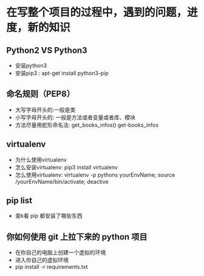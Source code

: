 # 在写整个项目的过程中，遇到的问题，进度，新的知识

## Python2 VS Python3
- 安装python3
- 安装pip3 : apt-get install python3-pip

## 命名规则（PEP8）
- 大写字母开头的:一般是类
- 小写字母开头的: 一般是方法或者变量或者库、模块
- 方法尽量用蛇形命名法: get_books_infos() get-books_infos

## virtualenv
- 为什么使用virtualenv
- 怎么安装virtualenv: pip3 install virtualenv
- 怎么使用virtualenv: virtualenv -p pythons yourEnvName; source /yourEnvName/bin/activate; deactive

## pip list
- 查k看 pip 都安装了哪些东西

## 你如何使用 git 上拉下来的 python 项目
- 在你自己的电脑上创建一个虚拟的环境
- 进入你自己的虚拟环境
- pip install -r requirements.txt

